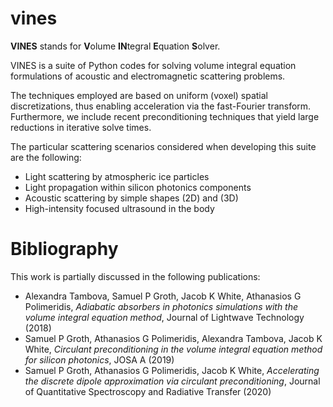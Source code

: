 # vines
**VINES** stands for **V**olume **IN**tegral **E**quation **S**olver. 

VINES is a suite of Python codes for solving volume integral equation formulations of acoustic and electromagnetic scattering problems.

The techniques employed are based on uniform (voxel) spatial discretizations, thus enabling acceleration via the fast-Fourier transform. Furthermore, we include recent preconditioning techniques that yield large reductions in iterative solve times.

The particular scattering scenarios considered when developing this suite are the following:

* Light scattering by atmospheric ice particles
* Light propagation within silicon photonics components
* Acoustic scattering by simple shapes (2D) and (3D)
* High-intensity focused ultrasound in the body

# Bibliography
This work is partially discussed in the following publications:
* Alexandra Tambova, Samuel P Groth, Jacob K White, Athanasios G Polimeridis, *Adiabatic absorbers in photonics simulations with the volume integral equation method*, Journal of Lightwave Technology (2018)
* Samuel P Groth, Athanasios G Polimeridis, Alexandra Tambova, Jacob K White, *Circulant preconditioning in the volume integral equation method for silicon photonics*, JOSA A (2019)
* Samuel P Groth, Athanasios G Polimeridis, Jacob K White, *Accelerating the discrete dipole approximation via circulant preconditioning*, Journal of Quantitative Spectroscopy and Radiative Transfer (2020)


